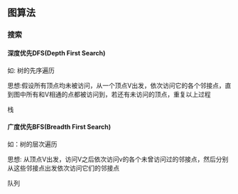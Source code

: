 ## 图算法

### 搜索

#### 深度优先DFS(Depth First Search)

如: 树的先序遍历 

思想:假设所有顶点均未被访问，从一个顶点V出发，依次访问它的各个邻接点，直到图中所有和V相通的点都被访问到，若还有未访问的顶点，重复以上过程

栈

#### 广度优先BFS(Breadth First Search)

如：树的层次遍历

思想: 从顶点V出发，访问V之后依次访问v的各个未曾访问过的邻接点，然后分别从这些邻接点出发依次访问它们的邻接点

队列